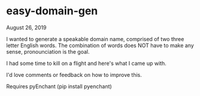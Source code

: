 # easy-domain-gen

August 26, 2019

I wanted to generate a speakable domain name, comprised of two three letter English words. The combination of words does NOT have to make any sense, pronounciation is the goal.

I had some time to kill on a flight and here's what I came up with.

I'd love comments or feedback on how to improve this.

Requires pyEnchant (pip install pyenchant)
